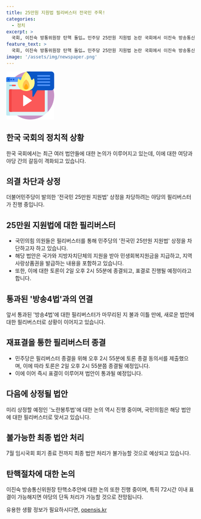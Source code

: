 ```yaml
---
title: 25만원 지원법 필리버스터 전국민 주목!
categories:
  - 정치
excerpt: >
  국회, 이진숙 방통위원장 탄핵 돌입… 민주당 25만원 지원법 논란 국회에서 이진숙 방송통신위원장의 탄핵이 화두에 올랐다. 더불어민주당은 25만원 지원법 상정에 따른 필리버스터를 시작했으며, 국민의힘은 이를 반대하고 있다. 추가로 노란봉투법에 대한 단독 처리도 진행 중이며, 6개 야당은 방통위원장 탄핵안을 제출했다. 현재 국회는 한쪽으로 기울었지만, 정세의 흐름은 미지수로 남아있다.
feature_text: >
  국회, 이진숙 방통위원장 탄핵 돌입… 민주당 25만원 지원법 논란 국회에서 이진숙 방송통신위원장의 탄핵이 화두에 올랐다. 더불어민주당은 25만원 지원법 상정에 따른 필리버스터를 시작했으며, 국민의힘은 이를 반대하고 있다. 추가로 노란봉투법에 대한 단독 처리도 진행 중이며, 6개 야당은 방통위원장 탄핵안을 제출했다. 현재 국회는 한쪽으로 기울었지만, 정세의 흐름은 미지수로 남아있다.
image: '/assets/img/newspaper.png'
---
```


<p><img src="/assets/img/news.png" alt="rentncar 속보" /></p>

<h2 data-ke-size="size26">한국 국회의 정치적 상황</h2>

<p data-ke-size="size16">한국 국회에서는 최근 여러 법안들에 대한 논의가 이루어지고 있는데, 이에 대한 여당과 야당 간의 갈등이 격화되고 있습니다.</p>

<h2 data-ke-size="size26">의결 차단과 상정</h2>

<p data-ke-size="size16">더불어민주당이 발의한 '전국민 25만원 지원법' 상정을 차당하려는 야당의 필리버스터가 진행 중입니다.</p>

<h2 data-ke-size="size26">25만원 지원법에 대한 필리버스터</h2>

<ul>
  <li>국민의힘 의원들은 필리버스터를 통해 민주당의 '전국민 25만원 지원법' 상정을 차단하고자 하고 있습니다.</li>
  <li>해당 법안은 국가와 지방자치단체의 지원을 받아 민생회복지원금을 지급하고, 지역사랑상품권을 발급하는 내용을 포함하고 있습니다.</li>
  <li>또한, 이에 대한 토론이 2일 오후 2시 55분에 종결되고, 표결로 진행될 예정이라고 합니다.</li>
</ul>

<h2 data-ke-size="size26">통과된 '방송4법'과의 연결</h2>

<p data-ke-size="size16">앞서 통과된 '방송4법'에 대한 필리버스터가 마무리된 지 불과 이틀 만에, 새로운 법안에 대한 필리버스터로 상황이 이어지고 있습니다.</p>

<h2 data-ke-size="size26">재표결을 통한 필리버스터 종결</h2>

<ul>
  <li>민주당은 필리버스터 종결을 위해 오후 2시 55분에 토론 종결 동의서를 제출했으며, 이에 따라 토론은 2일 오후 2시 55분쯤 종결될 예정입니다.</li>
  <li>이에 이어 즉시 표결이 이루어져 법안이 통과될 예정입니다.</li>
</ul>

<h2 data-ke-size="size26">다음에 상정될 법안</h2>

<p data-ke-size="size16">미리 상정할 예정인 '노란봉투법'에 대한 논의 역시 진행 중이며, 국민의힘은 해당 법안에 대한 필리버스터로 맞서고 있습니다.</p>

<h2 data-ke-size="size26">불가능한 최종 법안 처리</h2>

<p data-ke-size="size16">7월 임시국회 회기 종료 전까지 최종 법안 처리가 불가능할 것으로 예상되고 있습니다.</p>

<h2 data-ke-size="size26">탄핵절차에 대한 논의</h2>

<p data-ke-size="size16">이진숙 방송통신위원장 탄핵소추안에 대한 논의 또한 진행 중이며, 특히 72시간 이내 표결이 가능해지면 야당의 단독 처리가 가능할 것으로 전망됩니다.</p>
유용한 생활 정보가 필요하시다면, <a href="https://opensis.kr" rel="dofollow">opensis.kr</a>


